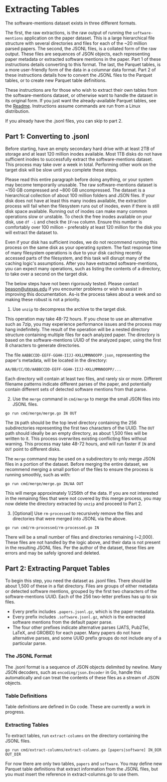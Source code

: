 # Extracting Tables

The software-mentions dataset exists in three different formats.

The first, the raw extractions, is the raw output of running the `software-mentions` application on the paper dataset.
This is a large hierarchical file structure with several directories and files for each of the ~20 million parsed papers.
The second, the JSONL files, is a collated form of the raw output.
These files are sequences of JSON objects, each representing paper metadata or extracted software mentions in the paper.
Part 1 of these instructions details converting to this format.
The last, the Parquet tables, is a more user-friendly form of the data in a columnar data format.
Part 2 of these instructions details how to convert the JSONL files to the Parquet tables, or to create new Parquet table definitions.

These instructions are for those who wish to extract their own tables from the software-mentions dataset, or otherwise want to handle the dataset in its  original form.
If you just want the already-available Parquet tables, see the [Readme](README.md).
Instructions assume commands are run from a Linux distribution.

If you already have the .jsonl files, you can skip to part 2.

## Part 1: Converting to .jsonl

Before starting, have an empty secondary hard drive with at least 2TB of storage and at least 120 million inodes available.
Most 1TB disks do not have sufficient inodes to successfully extract the software-mentions dataset.
This process may take over a week in total.
Performing other work on the target disk will be slow until you complete these steps.

Please read this entire paragraph before doing anything, or your system may become temporarily unusable. The raw software-mentions dataset is ~150 GB compressed and ~800 GB uncompressed.
The dataset is a hierarchical collection of about 100 million folders and JSON files.
If your disk does not have at least this many inodes available, the extraction process will fail when the filesystem runs out of inodes, even if there is still disk space available.
Running out of inodes can make many common operations slow or unstable.
To check the free inodes available on your disk, use `df -i` and check the `IFree` column.
Ensure this number is comfortably over 100  million - preferably at least 120 million for the disk you will extract the dataset to.

Even if your disk has sufficient inodes, we do not recommend running this process on the same disk as your operating system.
The fast response time of many filesystem operations is due to your disk caching recently accessed parts of the filesystem, and this task will disrupt many of the caching logic's assumptions.
After you have extracted software-mentions, you can expect many operations, such as listing the contents of a directory, to take over a second on the target disk.

The below steps have not been rigorously tested.
Please contact beason@utexas.edu if you encounter problems or wish to assist in improving this documentation.
As-is the process takes about a week and so making these robust is not a priority.

1. Use `unzip` to decompress the archive to the target disk.

This operation may take 48-72 hours.
If you chose to use an alternative such as 7zip, you may experience performance issues and the process may hang indefinitely.
The result of the operation will be a nested directory structure containing multiple files for each analyzed paper.
The directory is based on the software-mentions UUID of the analyzed paper, using the first 8 characters to generate directories.

The file `AABBCCDD-EEFF-GGHH-IIJJ-KKLLMMNNOOPP.json`, representing the paper's metadata, will be located in the directory:

    AA/BB/CC/DD/AABBCCDD-EEFF-GGHH-IIJJ-KKLLMMNNOOPP/...

Each directory will contain at least two files, and rarely six or more.
Different filename patterns indicate different parses of the paper, and potentially contain different sets of detected software mentions from that parse.

2. Use the `merge` command in `cmd/merge` to merge the small JSON files into JSONL files.

```shell
go run cmd/merge/merge.go IN OUT
```

The `IN` path should be the top level directory containing the 256 subdirectories representing the first two characters of the UUID.
The `OUT` path should ideally be an empty directory, as about 1,500 files will be written to it.
This process overwrites existing conflicting files without warning.
This process may take 48-72 hours, and will run faster if `IN` and `OUT` point to different disks.

The `merge` command may be used on a subdirectory to only merge JSON files in a portion of the dataset.
Before merging the entire dataset, we recommend merging a small portion of the files to ensure the process is running smoothly, such as with:

```shell
go run cmd/merge/merge.go IN/AA OUT
```

This will merge approximately 1/256th of the data.
If you are not interested in the remaining files that were not covered by this merge process, you may now delete the directory
extracted by `unzip` and proceed to Part 2.

3. \[Optional\] Use `rm-processed` to recursively remove the files and directories that were merged into JSONL via the above.

```shell
go run cmd/rm-processed/rm-processed.go IN
```

There will be a small number of files and directories remaining (~2,000).
These files are not handled by the logic above, and their data is not present in the resulting JSONL files.
Per the author of the dataset, these files are errors and may be safely ignored and deleted.

## Part 2: Extracting Parquet Tables

To begin this step, you need the dataset as .jsonl files.
There should be about 1,500 of these in a flat directory.
Files are groups of either metadata or detected software mentions, grouped by the first two characters of the software-mentions UUID.
Each of the 256 two-letter prefixes has up to six files.

- Every prefix includes `.papers.jsonl.gz`, which is the paper metadata.
- Every prefix includes `.software.jsonl.gz`, which is the extracted software mentions from the default paper parse.
- The four other prefixes indicate alternative parses (JATS, Pub2Tei, LaTeX, and GROBID) for each paper.
  Many papers do not have alternative parses, and some UUID prefix groups do not include any of a particular parse.

### The JSONL Format

The .jsonl format is a sequence of JSON objects delimited by newline.
Many JSON decoders, such as `encoding/json.Encoder` in Go, handle this automatically and can treat the contents of these files as a stream of JSON objects.

### Table Definitions

Table definitions are defined in Go code.
These are currently a work in progress.

### Extracting Tables

To extract tables, run `extract-columns` on the directory containing the JSONL files.

```shell
go run cmd/extract-columns/extract-columns.go [papers|software] IN_DIR OUT_DIR
```

For now there are only two tables, `papers` and `software`.
You may define new Parquet table definitions that extract information from the JSONL files, but you must insert the reference in extract-columns.go to use them.
